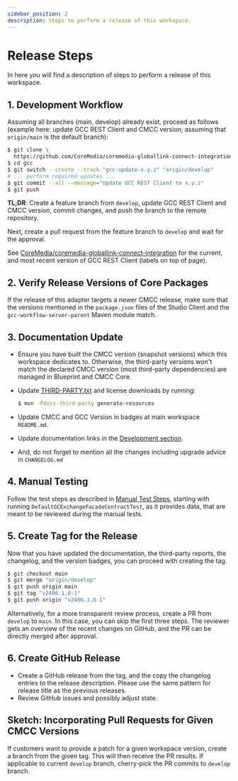 ```yaml
---
sidebar_position: 2
description: Steps to perform a release of this workspace.
---
```


# Release Steps

In here you will find a description of steps to perform a release of this
workspace.

## 1. Development Workflow

Assuming all branches (main, develop) already exist, proceed as follows (example
here: update GCC REST Client and CMCC version; assuming that `origin/main` is
the default branch):

```bash
$ git clone \
  https://github.com/CoreMedia/coremedia-globallink-connect-integration.git gcc
$ cd gcc
$ git switch --create --track "gcc-update-x.y.z" "origin/develop"
# ... perform required updates ...
$ git commit --all --message="Update GCC REST Client to x.y.z"
$ git push
```

**TL;DR**: Create a feature branch from `develop`, update GCC REST Client and
CMCC version, commit changes, and push the branch to the remote repository.

Next, create a pull request from the feature branch to `develop` and wait for
the approval.

See
[CoreMedia/coremedia-globallink-connect-integration](<https://github.com/CoreMedia/coremedia-globallink-connect-integration> "CoreMedia/coremedia-globallink-connect-integration: Translation integration via GlobalLink Connect Cloud")
for the current, and most recent version of GCC REST Client (labels on top of
page).

## 2. Verify Release Versions of Core Packages

If the release of this adapter targets a newer CMCC release, make sure that the
versions mentioned in the `package.json` files of the Studio Client and 
the `gcc-workflow-server-parent` Maven module match.

## 3. Documentation Update

* Ensure you have built the CMCC version (snapshot versions) which this
  workspace dedicates to. Otherwise, the third-party versions won't match the
  declared CMCC version (most third-party dependencies) are managed in Blueprint
  and CMCC Core.

* Update [THIRD-PARTY.txt](../THIRD-PARTY.txt) and license downloads by running:

  ```bash
  $ mvn -Pdocs-third-party generate-resources
  ```

* Update CMCC and GCC Version in badges at main workspace `README.md`.

* Update documentation links in the
  [Development section](<../development/coremedia-blueprint#extension-point-for-custom-properties>).

* And, do not forget to mention all the changes including upgrade advice in
  `CHANGELOG.md`

## 4. Manual Testing

Follow the test steps as described in [Manual Test Steps](manual-test-steps.md), starting with
running `DefaultGCExchangeFacadeContractTest`, as it provides data, that are
meant to be reviewed during the manual tests.

## 5. Create Tag for the Release

Now that you have updated the documentation, the third-party reports, the 
changelog, and the version badges, you can proceed with creating the tag.

```bash
$ git checkout main
$ git merge "origin/develop"
$ git push origin main
$ git tag "v2406.1.0-1"
$ git push origin "v2406.1.0-1"
```

Alternatively, for a more transparent review process, create a PR from `develop`
to `main`. In this case, you can skip the first three steps. The reviewer gets
an overview of the recent changes on GitHub, and the PR can be directly merged
after approval.

## 6. Create GitHub Release

* Create a GitHub release from the tag, and the copy the changelog entries to
  the release description. Please use the same pattern for release title as the
  previous releases.
* Review GitHub issues and possibly adjust state.

## Sketch: Incorporating Pull Requests for Given CMCC Versions

If customers want to provide a patch for a given workspace version, create
a branch from the given tag. This will then receive the PR results. If
applicable to current `develop` branch, cherry-pick the PR commits to
`develop` branch.
